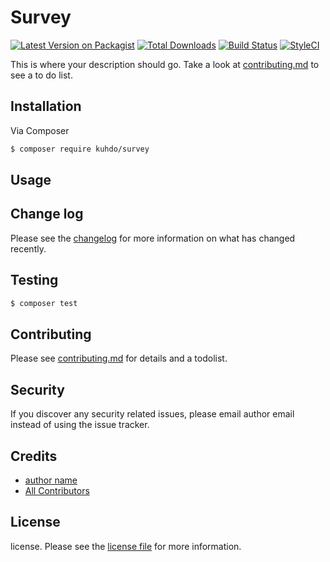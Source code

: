 # Survey

[![Latest Version on Packagist][ico-version]][link-packagist]
[![Total Downloads][ico-downloads]][link-downloads]
[![Build Status][ico-travis]][link-travis]
[![StyleCI][ico-styleci]][link-styleci]

This is where your description should go. Take a look at [contributing.md](contributing.md) to see a to do list.

## Installation

Via Composer

``` bash
$ composer require kuhdo/survey
```

## Usage

## Change log

Please see the [changelog](changelog.md) for more information on what has changed recently.

## Testing

``` bash
$ composer test
```

## Contributing

Please see [contributing.md](contributing.md) for details and a todolist.

## Security

If you discover any security related issues, please email author email instead of using the issue tracker.

## Credits

- [author name][link-author]
- [All Contributors][link-contributors]

## License

license. Please see the [license file](license.md) for more information.

[ico-version]: https://img.shields.io/packagist/v/kuhdo/survey.svg?style=flat-square
[ico-downloads]: https://img.shields.io/packagist/dt/kuhdo/survey.svg?style=flat-square
[ico-travis]: https://img.shields.io/travis/kuhdo/survey/master.svg?style=flat-square
[ico-styleci]: https://styleci.io/repos/12345678/shield

[link-packagist]: https://packagist.org/packages/kuhdo/survey
[link-downloads]: https://packagist.org/packages/kuhdo/survey
[link-travis]: https://travis-ci.org/kuhdo/survey
[link-styleci]: https://styleci.io/repos/12345678
[link-author]: https://github.com/kuhdo
[link-contributors]: ../../contributors
